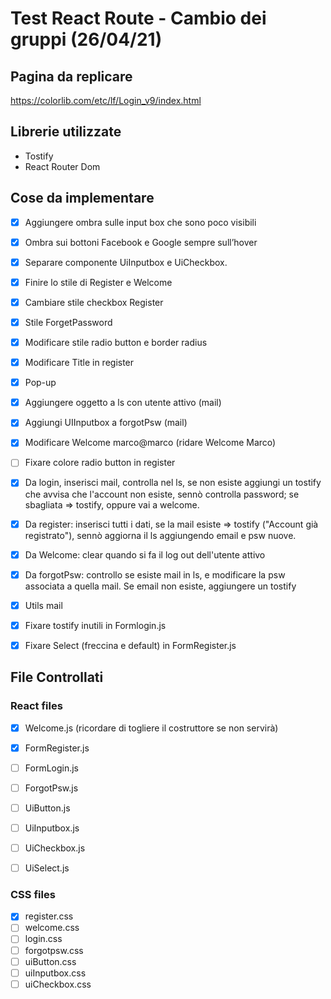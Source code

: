 # Test React Route - Cambio dei gruppi (26/04/21)

## Pagina da replicare

https://colorlib.com/etc/lf/Login_v9/index.html

## Librerie utilizzate

- Tostify
- React Router Dom

## Cose da implementare

- [x] Aggiungere ombra sulle input box che sono poco visibili
- [x] Ombra sui bottoni Facebook e Google sempre sull’hover
- [x] Separare componente UiInputbox e UiCheckbox.
- [x] Finire lo stile di Register e Welcome
- [x] Cambiare stile checkbox Register
- [x] Stile ForgetPassword
- [x] Modificare stile radio button e border radius
- [x] Modificare Title in register
- [x] Pop-up

- [x] Aggiungere oggetto a ls con utente attivo (mail)
- [x] Aggiungi UIInputbox a forgotPsw (mail)
- [x] Modificare Welcome marco@marco (ridare Welcome Marco)
- [ ] Fixare colore radio button in register

- [x] Da login, inserisci mail, controlla nel ls, se non esiste aggiungi un tostify che avvisa che l'account non esiste, sennò controlla password; se sbagliata => tostify, oppure vai a welcome.
- [x] Da register: inserisci tutti i dati, se la mail esiste => tostify ("Account già registrato"), sennò aggiorna il ls aggiungendo email e psw nuove.
- [x] Da Welcome: clear quando si fa il log out dell'utente attivo

- [x] Da forgotPsw: controllo se esiste mail in ls, e modificare la psw associata a quella mail. Se email non esiste, aggiungere un tostify

-[x] Utils mail
-[x] Fixare tostify inutili in Formlogin.js
-[x] Fixare Select (freccina e default) in FormRegister.js


## File Controllati

### React files

- [x] Welcome.js (ricordare di togliere il costruttore se non servirà)
- [x] FormRegister.js
- [ ] FormLogin.js
- [ ] ForgotPsw.js
- [ ] UiButton.js
- [ ] UiInputbox.js
- [ ] UiCheckbox.js
- [ ] UiSelect.js


### CSS files

- [x] register.css
- [ ] welcome.css
- [ ] login.css
- [ ] forgotpsw.css
- [ ] uiButton.css
- [ ] uiInputbox.css
- [ ] uiCheckbox.css
